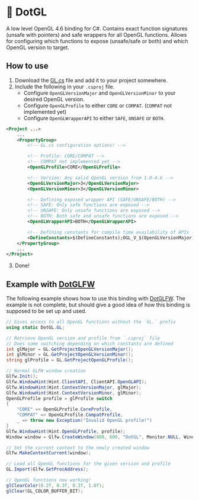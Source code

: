 # 👾 DotGL

A low level OpenGL 4.6 binding for C#. Contains exact function signatures (unsafe with pointers) and safe wrappers for all OpenGL functions. Allows for configuring which functions to expose (unsafe/safe or both) and which OpenGL version to target.

## How to use

1. Download the [GL.cs](/GL.cs) file and add it to your project somewhere.
2. Include the following in your `.csproj` file.
    - Configure `OpenGLVersionMajor` and `OpenGLVersionMinor` to your desired OpenGL version.
    - Configure `OpenGLProfile` to either `CORE` or `COMPAT`. (`COMPAT` not implemented yet)
    - Configure `OpenGLWrapperAPI` to either `SAFE`, `UNSAFE` or `BOTH`.

```xml
<Project ...>
    ...
    <PropertyGroup>
        <!-- GL.cs configuration options! -->

        <!-- Profile: CORE/COMPAT -->
        <!-- COMPAT not implemented yet -->
        <OpenGLProfile>CORE</OpenGLProfile>

        <!-- Version: Any valid OpenGL version from 1.0-4.6 -->
        <OpenGLVersionMajor>3</OpenGLVersionMajor>
        <OpenGLVersionMinor>3</OpenGLVersionMinor>

        <!-- Defining exposed wrapper API (SAFE/UNSAFE/BOTH) -->
        <!-- SAFE: Only safe functions are exposed -->
        <!-- UNSAFE: Only unsafe functions are exposed -->
        <!-- BOTH: Both safe and unsafe functions are exposed -->
        <OpenGLWrapperAPI>BOTH</OpenGLWrapperAPI>

        <!-- Defining constants for compile time availability of APIs -->
        <DefineConstants>$(DefineConstants);OGL_V_$(OpenGLVersionMajor)_$(OpenGLVersionMinor);OGL_P_$(OpenGLProfile);OGL_WRAPPER_API_$(OpenGLWrapperAPI)</DefineConstants>
    </PropertyGroup>
    ...
</Project>
```

3. Done!

## Example with [DotGLFW](https://github.com/dcronqvist/DotGLFW)

The following example shows how to use this binding with [DotGLFW](https://github.com/dcronqvist/DotGLFW). The example is not complete, but should give a good idea of how this binding is supposed to be set up and used.

```csharp
// Gives access to all OpenGL functions without the `GL.` prefix
using static DotGL.GL; 

// Retrieve OpenGL version and profile from `.csproj` file
// Does some switching depending on which constants are defined
int glMajor = GL.GetProjectOpenGLVersionMajor();
int glMinor = GL.GetProjectOpenGLVersionMinor();
string glProfile = GL.GetProjectOpenGLProfile();

// Normal GLFW window creation
Glfw.Init();
Glfw.WindowHint(Hint.ClientAPI, ClientAPI.OpenGLAPI);
Glfw.WindowHint(Hint.ContextVersionMajor, glMajor);
Glfw.WindowHint(Hint.ContextVersionMinor, glMinor);
OpenGLProfile profile = glProfile switch
{
    "CORE" => OpenGLProfile.CoreProfile,
    "COMPAT" => OpenGLProfile.CompatProfile,
    _ => throw new Exception("Invalid OpenGL profile!")
}
Glfw.WindowHint(Hint.OpenGLProfile, profile);
Window window = Glfw.CreateWindow(800, 600, "DotGL", Monitor.NULL, Window.NULL);

// Set the current context to the newly created window
Glfw.MakeContextCurrent(window);

// Load all OpenGL functions for the given version and profile
GL.Import(Glfw.GetProcAddress);

// OpenGL functions now working!
glClearColor(0.2f, 0.3f, 0.3f, 1.0f);
glClear(GL_COLOR_BUFFER_BIT);
```